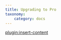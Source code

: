```yaml
---
title: Upgrading to Pro
taxonomy:
    category: docs
---
```


[plugin:insert-content](/_partials/elements/upgrading-to-pro?link)
